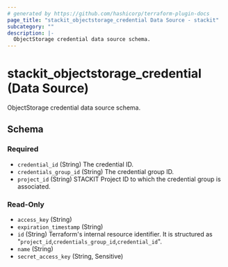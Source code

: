 ```yaml
---
# generated by https://github.com/hashicorp/terraform-plugin-docs
page_title: "stackit_objectstorage_credential Data Source - stackit"
subcategory: ""
description: |-
  ObjectStorage credential data source schema.
---
```


# stackit_objectstorage_credential (Data Source)

ObjectStorage credential data source schema.



<!-- schema generated by tfplugindocs -->
## Schema

### Required

- `credential_id` (String) The credential ID.
- `credentials_group_id` (String) The credential group ID.
- `project_id` (String) STACKIT Project ID to which the credential group is associated.

### Read-Only

- `access_key` (String)
- `expiration_timestamp` (String)
- `id` (String) Terraform's internal resource identifier. It is structured as "`project_id`,`credentials_group_id`,`credential_id`".
- `name` (String)
- `secret_access_key` (String, Sensitive)
